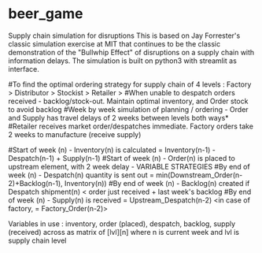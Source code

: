 # beer_game
Supply chain simulation for disruptions
This is based on Jay Forrester's classic simulation exercise at MIT that continues to be the classic demonstration of the "Bullwhip Effect" of disruptions on a supply chain with information delays.
The simulation is built on python3 with streamlit as interface. 


#To find the optimal ordering strategy for supply chain of 4 levels : Factory > Distributor > Stockist > Retailer >
#When unable to despatch orders received - backlog/stock-out. Maintain optimal inventory, and Order stock to avoid backlog
#Week by week simulation of planning / ordering - Order and Supply has travel delays of 2 weeks between levels both ways*
#Retailer receives market order/despatches immediate. Factory orders take 2 weeks to manufacture (receive supply)

#Start of week (n) - Inventory(n) is calculated = Inventory(n-1) - Despatch(n-1) + Supply(n-1)
#Start of week (n) - Order(n) is placed to upstream element, with 2 week delay - VARIABLE STRATEGIES
#By end of week (n) - Despatch(n) quantity is sent out = min(Downstream_Order(n-2)+Backlog(n-1), Inventory(n))
#By end of week (n) - Backlog(n) created if Despatch shipment(n) < order just received + last week's backlog
#By end of week (n) - Supply(n) is received = Upstream_Despatch(n-2) <in case of factory, = Factory_Order(n-2)>

Variables in use : inventory, order (placed), despatch, backlog, supply (received) 
across as matrix of [lvl][n] where n is current week and lvl is supply chain level
